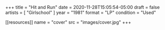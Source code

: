 +++
title = "Hit and Run"
date = 2020-11-28T15:05:54-05:00
draft = false
artists = [ "Girlschool" ]
year = "1981"
format = "LP"
condition = "Used"

[[resources]]
  name = "cover"
  src = "images/cover.jpg"
+++

<!--more-->

